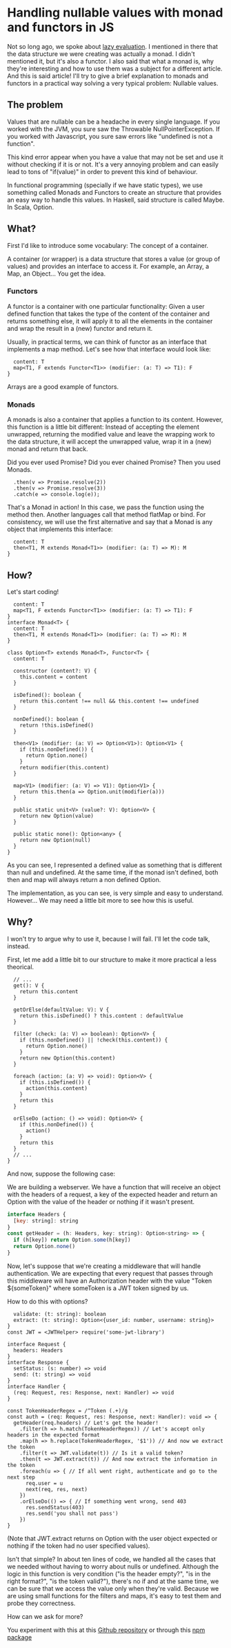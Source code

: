 # Handling nullable values with monad and functors in JS

Not so long ago, we spoke about [lazy evaluation](https://agustincb.github.io/post/Lazy%20Evaluation%20with%20Javascript). I mentioned in there that the data structure we were creating was actually a monad. I didn't mentioned it, but it's also a functor. I also said that what a monad is, why they're interesting and how to use them was a subject for a different article. And this is said article! I'll try to give a brief explanation to monads and functors in a practical way solving a very typical problem: Nullable values.

## The problem

Values that are nullable can be a headache in every single language. If you worked with the JVM, you sure saw the Throwable NullPointerException. If you worked with Javascript, you sure saw errors like "undefined is not a function".

This kind error appear when you have a value that may not be set and use it without checking if it is or not. It's a very annoying problem and can easily lead to tons of "if(value)" in order to prevent this kind of behaviour.

In functional programming (specially if we have static types), we use something called Monads and Functors to create an structure that provides an easy way to handle this values. In Haskell, said structure is called Maybe. In Scala, Option.

## What?

First I'd like to introduce some vocabulary: The concept of a container.

A container (or wrapper) is a data structure that stores a value (or group of values) and provides an interface to access it. For example, an Array, a Map, an Object... You get the idea.

### Functors

A functor is a container with one particular functionality: Given a user defined function that takes the type of the content of the container and returns something else, it will apply it to all the elements in the container and wrap the result in a (new) functor and return it.

Usually, in practical terms, we can think of functor as an interface that implements a map method. Let's see how that interface would look like:

```interface Functor<T> {
  content: T
  map<T1, F extends Functor<T1>> (modifier: (a: T) => T1): F
}
```

Arrays are a good example of functors.

### Monads

A monads is also a container that applies a function to its content. However, this function is a little bit different: Instead of accepting the element unwrapped, returning the modified value and leave the wrapping work to the data structure, it will accept the unwrapped value, wrap it in a (new) monad and return that back.

Did you ever used Promise? Did you ever chained Promise? Then you used Monads.

```return Promise.resolve(1)
  .then(v => Promise.resolve(2))
  .then(v => Promise.resolve(3))
  .catch(e => console.log(e));
```

That's a Monad in action! In this case, we pass the function using the method then. Another languages call that method flatMap or bind. For consistency, we will use the first alternative and say that a Monad is any object that implements this interface:

```interface Monad<T> {
  content: T
  then<T1, M extends Monad<T1>> (modifier: (a: T) => M): M
}
```

## How?

Let's start coding!

```interface Functor<T> {
  content: T
  map<T1, F extends Functor<T1>> (modifier: (a: T) => T1): F
}
interface Monad<T> {
  content: T
  then<T1, M extends Monad<T1>> (modifier: (a: T) => M): M
}

class Option<T> extends Monad<T>, Functor<T> {
  content: T
  
  constructor (content?: V) {
    this.content = content
  }

  isDefined(): boolean {
    return this.content !== null && this.content !== undefined
  }

  nonDefined(): boolean {
    return !this.isDefined()
  }

  then<V1> (modifier: (a: V) => Option<V1>): Option<V1> {
    if (this.nonDefined()) {
      return Option.none()
    }
    return modifier(this.content)
  }

  map<V1> (modifier: (a: V) => V1): Option<V1> {
    return this.then(a => Option.unit(modifier(a)))
  }

  public static unit<V> (value?: V): Option<V> {
    return new Option(value)
  }

  public static none(): Option<any> {
    return new Option(null)
  }
}
```

As you can see, I represented a defined value as something that is different than null and undefined. At the same time, if the monad isn't defined, both then and map will always return a non defined Option.

The implementation, as you can see, is very simple and easy to understand. However... We may need a little bit more to see how this is useful.

## Why?

I won't try to argue why to use it, because I will fail. I'll let the code talk, instead.

First, let me add a little bit to our structure to make it more practical a less theorical.

```class Option<T> extends Monad<T>, Functor<T> {
  // ...
  get(): V {
    return this.content
  }

  getOrElse(defaultValue: V): V {
    return this.isDefined() ? this.content : defaultValue
  }

  filter (check: (a: V) => boolean): Option<V> {
    if (this.nonDefined() || !check(this.content)) {
      return Option.none()
    }
    return new Option(this.content)
  }

  foreach (action: (a: V) => void): Option<V> {
    if (this.isDefined()) {
      action(this.content)
    }
    return this
  }

  orElseDo (action: () => void): Option<V> {
    if (this.nonDefined()) {
      action()
    }
    return this
  }
  // ...
}
```

And now, suppose the following case:

We are building a webserver. We have a function that will receive an object with the headers of a request, a key of the expected header and return an Option with the value of the header or nothing if it wasn't present.

```javascript
interface Headers {
  [key: string]: string
}
const getHeader = (h: Headers, key: string): Option<string> => {
  if (h[key]) return Option.some(h[key])
  return Option.none()
}
```

Now, let's suppose that we're creating a middleware that will handle authentication. We are expecting that every request that passes through this middleware will have an Authorization header with the value "Token ${someToken}" where someToken is a JWT token signed by us.

How to do this with options?

```interface JWTHelper {
  validate: (t: string): boolean
  extract: (t: string): Option<{user_id: number, username: string}>
}
const JWT = <JWTHelper> require('some-jwt-library')

interface Request {
  headers: Headers
}
interface Response {
  setStatus: (s: number) => void
  send: (t: string) => void
}
interface Handler {
  (req: Request, res: Response, next: Handler) => void
}

const TokenHeaderRegex = /^Token (.+)/g
const auth = (req: Request, res: Response, next: Handler): void => {
  getHeader(req.headers) // Let's get the header!
    .filter(h => h.match(TokenHeaderRegex)) // Let's accept only headers in the expected format
    .map(h => h.replace(TokenHeaderRegex, '$1')) // And now we extract the token
    .filter(t => JWT.validate(t)) // Is it a valid token?
    .then(t => JWT.extract(t)) // And now extract the information in the token
    .foreach(u => { // If all went right, authenticate and go to the next step
      req.user = u
      next(req, res, next)
    })
    .orElseDo(() => { // If something went wrong, send 403
      res.sendStatus(403)
      res.send('you shall not pass')
    })
}
```

(Note that JWT.extract returns on Option with the user object expected or nothing if the token had no user specified values).

Isn't that simple? In about ten lines of code, we handled all the cases that we needed without having to worry about nulls or undefined. Although the logic in this function is very condition ("is the header empty?", "is in the right format?", "is the token valid?"), there's no if and at the same time, we can be sure that we access the value only when they're valid. Because we are using small functions for the filters and maps, it's easy to test them and probe they correctness.

How can we ask for more?

You experiment with this at this [Github repository](https://github.com/AgustinCB/npm-monad) or through this [npm package](https://www.npmjs.com/package/npm-monads)
